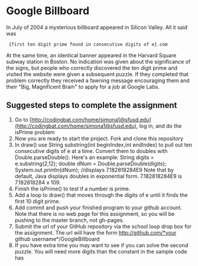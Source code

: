 Google Billboard
==================
In July of 2004 a mysterious billboard appeared in Silicon Valley. All it said was  

     {first ten digit prime found in consecutive digits of e}.com

At the same time, an identical banner appeared in the Harvard Square subway station in Boston. No indication was given about the significance of the signs, but people who correctly discovered the ten digit prime and visited the website were given a subsequent puzzle. If they completed that problem correctly they received a fawning message encouraging them and their "Big, Magnificent Brain" to apply for a job at Google Labs.

Suggested steps to complete the assignment
------------------------------------------
1. Go to [http://codingbat.com/home/simona1@sfusd.edu](http://codingbat.com/home/simona1@sfusd.edu), log in, and do the isPrime problem
2. Now you are ready to start the project. Fork and clone this repository
3. In draw() use String substring(int beginIndex,int endIndex) to pull out ten consecutive digits of e at a time. Convert them to doubles with Double.parseDouble(). Here's an example:
     String digits = e.substring(2,12); 
     double dNum = Double.parseDouble(digits); 
     System.out.println(dNum);  //displays 7.182818284E9
Note that by default, Java displays doubles in exponential form. 7.182818284E9 is 7.182818284 x 109.
5. Finish the isPrime() to test if a number is prime.
6. Add a loop to draw() that moves through the digits of e until it finds the first 10 digit prime.
7. Add commit and push your finished program to your github account. Note that there is no web page for this assignment, so you will be pushing to the master branch, not gh-pages. 
8. Submit the url of your GitHub repository via the school loop drop box for the assignment. The url will have the form http://github.com/*your github username*/GoogleBillboard
9. If you have extra time you may want to see if you can solve the second puzzle. You will need more digits than the constant in the sample code has